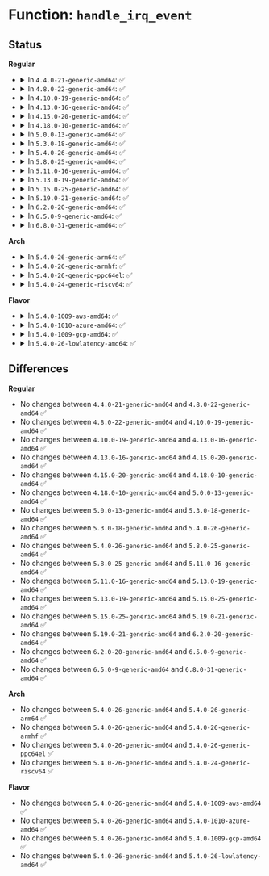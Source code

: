 # Function: <code>handle_irq_event</code>

## Status
<b>Regular</b>
<ul>
<li>
<details>
<summary>In <code>4.4.0-21-generic-amd64</code>: ✅</summary>

```c
irqreturn_t handle_irq_event(struct irq_desc * desc)
```

```json
{
  "name": "handle_irq_event",
  "collision_type": "Unique Global",
  "inline_type": "No",
  "funcs": [
    {
      "addr": 18446744071579740720,
      "name": "handle_irq_event",
      "external": true,
      "loc": "kernel/irq/handle.c:186",
      "file": "kernel/irq/handle.c",
      "inline": "seen, unknown",
      "caller_inline": [],
      "caller_func": [
        "kernel/irq/spurious.c:try_one_irq",
        "kernel/irq/chip.c:handle_simple_irq",
        "kernel/irq/chip.c:handle_fasteoi_irq",
        "kernel/irq/chip.c:handle_level_irq",
        "kernel/irq/chip.c:handle_edge_irq"
      ]
    }
  ],
  "symbols": [
    {
      "addr": 18446744071579740720,
      "name": "handle_irq_event",
      "section": ".text",
      "bind": "STB_GLOBAL",
      "size": 93
    }
  ]
}
```
</details>
</li>
<li>
<details>
<summary>In <code>4.8.0-22-generic-amd64</code>: ✅</summary>

```c
irqreturn_t handle_irq_event(struct irq_desc * desc)
```

```json
{
  "name": "handle_irq_event",
  "collision_type": "Unique Global",
  "inline_type": "No",
  "funcs": [
    {
      "addr": 18446744071579762752,
      "name": "handle_irq_event",
      "external": true,
      "loc": "kernel/irq/handle.c:194",
      "file": "kernel/irq/handle.c",
      "inline": "seen, unknown",
      "caller_inline": [],
      "caller_func": [
        "kernel/irq/spurious.c:try_one_irq",
        "kernel/irq/chip.c:handle_edge_irq",
        "kernel/irq/chip.c:handle_fasteoi_irq",
        "kernel/irq/chip.c:handle_level_irq",
        "kernel/irq/chip.c:handle_simple_irq"
      ]
    }
  ],
  "symbols": [
    {
      "addr": 18446744071579762752,
      "name": "handle_irq_event",
      "section": ".text",
      "bind": "STB_GLOBAL",
      "size": 93
    }
  ]
}
```
</details>
</li>
<li>
<details>
<summary>In <code>4.10.0-19-generic-amd64</code>: ✅</summary>

```c
irqreturn_t handle_irq_event(struct irq_desc * desc)
```

```json
{
  "name": "handle_irq_event",
  "collision_type": "Unique Global",
  "inline_type": "No",
  "funcs": [
    {
      "addr": 18446744071579789712,
      "name": "handle_irq_event",
      "external": true,
      "loc": "kernel/irq/handle.c:194",
      "file": "kernel/irq/handle.c",
      "inline": "seen, unknown",
      "caller_inline": [],
      "caller_func": [
        "kernel/irq/spurious.c:try_one_irq",
        "kernel/irq/chip.c:handle_edge_irq",
        "kernel/irq/chip.c:handle_fasteoi_irq",
        "kernel/irq/chip.c:handle_level_irq",
        "kernel/irq/chip.c:handle_simple_irq"
      ]
    }
  ],
  "symbols": [
    {
      "addr": 18446744071579789712,
      "name": "handle_irq_event",
      "section": ".text",
      "bind": "STB_GLOBAL",
      "size": 90
    }
  ]
}
```
</details>
</li>
<li>
<details>
<summary>In <code>4.13.0-16-generic-amd64</code>: ✅</summary>

```c
irqreturn_t handle_irq_event(struct irq_desc * desc)
```

```json
{
  "name": "handle_irq_event",
  "collision_type": "Unique Global",
  "inline_type": "No",
  "funcs": [
    {
      "addr": 18446744071579787232,
      "name": "handle_irq_event",
      "external": true,
      "loc": "kernel/irq/handle.c:196",
      "file": "kernel/irq/handle.c",
      "inline": "seen, unknown",
      "caller_inline": [],
      "caller_func": [
        "kernel/irq/spurious.c:try_one_irq",
        "kernel/irq/chip.c:handle_edge_irq",
        "kernel/irq/chip.c:handle_fasteoi_irq",
        "kernel/irq/chip.c:handle_level_irq",
        "kernel/irq/chip.c:handle_simple_irq"
      ]
    }
  ],
  "symbols": [
    {
      "addr": 18446744071579787232,
      "name": "handle_irq_event",
      "section": ".text",
      "bind": "STB_GLOBAL",
      "size": 90
    }
  ]
}
```
</details>
</li>
<li>
<details>
<summary>In <code>4.15.0-20-generic-amd64</code>: ✅</summary>

```c
irqreturn_t handle_irq_event(struct irq_desc * desc)
```

```json
{
  "name": "handle_irq_event",
  "collision_type": "Unique Global",
  "inline_type": "No",
  "funcs": [
    {
      "addr": 18446744071579820640,
      "name": "handle_irq_event",
      "external": true,
      "loc": "kernel/irq/handle.c:196",
      "file": "kernel/irq/handle.c",
      "inline": "seen, unknown",
      "caller_inline": [],
      "caller_func": [
        "kernel/irq/spurious.c:try_one_irq",
        "kernel/irq/chip.c:handle_edge_irq",
        "kernel/irq/chip.c:handle_fasteoi_irq",
        "kernel/irq/chip.c:handle_level_irq",
        "kernel/irq/chip.c:handle_simple_irq"
      ]
    }
  ],
  "symbols": [
    {
      "addr": 18446744071579820640,
      "name": "handle_irq_event",
      "section": ".text",
      "bind": "STB_GLOBAL",
      "size": 90
    }
  ]
}
```
</details>
</li>
<li>
<details>
<summary>In <code>4.18.0-10-generic-amd64</code>: ✅</summary>

```c
irqreturn_t handle_irq_event(struct irq_desc * desc)
```

```json
{
  "name": "handle_irq_event",
  "collision_type": "Unique Global",
  "inline_type": "No",
  "funcs": [
    {
      "addr": 18446744071579854000,
      "name": "handle_irq_event",
      "external": true,
      "loc": "kernel/irq/handle.c:198",
      "file": "kernel/irq/handle.c",
      "inline": "seen, unknown",
      "caller_inline": [],
      "caller_func": [
        "kernel/irq/spurious.c:try_one_irq",
        "kernel/irq/chip.c:handle_edge_irq",
        "kernel/irq/chip.c:handle_fasteoi_irq",
        "kernel/irq/chip.c:handle_level_irq",
        "kernel/irq/chip.c:handle_simple_irq"
      ]
    }
  ],
  "symbols": [
    {
      "addr": 18446744071579854000,
      "name": "handle_irq_event",
      "section": ".text",
      "bind": "STB_GLOBAL",
      "size": 90
    }
  ]
}
```
</details>
</li>
<li>
<details>
<summary>In <code>5.0.0-13-generic-amd64</code>: ✅</summary>

```c
irqreturn_t handle_irq_event(struct irq_desc * desc)
```

```json
{
  "name": "handle_irq_event",
  "collision_type": "Unique Global",
  "inline_type": "No",
  "funcs": [
    {
      "addr": 18446744071579900960,
      "name": "handle_irq_event",
      "external": true,
      "loc": "kernel/irq/handle.c:198",
      "file": "kernel/irq/handle.c",
      "inline": "seen, unknown",
      "caller_inline": [],
      "caller_func": [
        "kernel/irq/spurious.c:try_one_irq",
        "kernel/irq/chip.c:handle_edge_irq",
        "kernel/irq/chip.c:handle_fasteoi_irq",
        "kernel/irq/chip.c:handle_level_irq",
        "kernel/irq/chip.c:handle_simple_irq"
      ]
    }
  ],
  "symbols": [
    {
      "addr": 18446744071579900960,
      "name": "handle_irq_event",
      "section": ".text",
      "bind": "STB_GLOBAL",
      "size": 90
    }
  ]
}
```
</details>
</li>
<li>
<details>
<summary>In <code>5.3.0-18-generic-amd64</code>: ✅</summary>

```c
irqreturn_t handle_irq_event(struct irq_desc * desc)
```

```json
{
  "name": "handle_irq_event",
  "collision_type": "Unique Global",
  "inline_type": "No",
  "funcs": [
    {
      "addr": 18446744071579935792,
      "name": "handle_irq_event",
      "external": true,
      "loc": "kernel/irq/handle.c:198",
      "file": "kernel/irq/handle.c",
      "inline": "seen, unknown",
      "caller_inline": [],
      "caller_func": [
        "kernel/irq/spurious.c:try_one_irq",
        "kernel/irq/chip.c:handle_edge_irq",
        "kernel/irq/chip.c:handle_fasteoi_irq",
        "kernel/irq/chip.c:handle_level_irq",
        "kernel/irq/chip.c:handle_simple_irq"
      ]
    }
  ],
  "symbols": [
    {
      "addr": 18446744071579935792,
      "name": "handle_irq_event",
      "section": ".text",
      "bind": "STB_GLOBAL",
      "size": 90
    }
  ]
}
```
</details>
</li>
<li>
<details>
<summary>In <code>5.4.0-26-generic-amd64</code>: ✅</summary>

```c
irqreturn_t handle_irq_event(struct irq_desc * desc)
```

```json
{
  "name": "handle_irq_event",
  "collision_type": "Unique Global",
  "inline_type": "No",
  "funcs": [
    {
      "addr": 18446744071579985920,
      "name": "handle_irq_event",
      "external": true,
      "loc": "kernel/irq/handle.c:198",
      "file": "kernel/irq/handle.c",
      "inline": "seen, unknown",
      "caller_inline": [],
      "caller_func": [
        "kernel/irq/spurious.c:try_one_irq",
        "kernel/irq/chip.c:handle_edge_irq",
        "kernel/irq/chip.c:handle_fasteoi_irq",
        "kernel/irq/chip.c:handle_level_irq",
        "kernel/irq/chip.c:handle_simple_irq"
      ]
    }
  ],
  "symbols": [
    {
      "addr": 18446744071579985920,
      "name": "handle_irq_event",
      "section": ".text",
      "bind": "STB_GLOBAL",
      "size": 90
    }
  ]
}
```
</details>
</li>
<li>
<details>
<summary>In <code>5.8.0-25-generic-amd64</code>: ✅</summary>

```c
irqreturn_t handle_irq_event(struct irq_desc * desc)
```

```json
{
  "name": "handle_irq_event",
  "collision_type": "Unique Global",
  "inline_type": "No",
  "funcs": [
    {
      "addr": 18446744071580034096,
      "name": "handle_irq_event",
      "external": true,
      "loc": "kernel/irq/handle.c:205",
      "file": "kernel/irq/handle.c",
      "inline": "seen, unknown",
      "caller_inline": [],
      "caller_func": [
        "kernel/irq/spurious.c:try_one_irq",
        "kernel/irq/chip.c:handle_edge_irq",
        "kernel/irq/chip.c:handle_fasteoi_irq",
        "kernel/irq/chip.c:handle_level_irq",
        "kernel/irq/chip.c:handle_simple_irq"
      ]
    }
  ],
  "symbols": [
    {
      "addr": 18446744071580034096,
      "name": "handle_irq_event",
      "section": ".text",
      "bind": "STB_GLOBAL",
      "size": 177
    }
  ]
}
```
</details>
</li>
<li>
<details>
<summary>In <code>5.11.0-16-generic-amd64</code>: ✅</summary>

```c
irqreturn_t handle_irq_event(struct irq_desc * desc)
```

```json
{
  "name": "handle_irq_event",
  "collision_type": "Unique Global",
  "inline_type": "No",
  "funcs": [
    {
      "addr": 18446744071580017664,
      "name": "handle_irq_event",
      "external": true,
      "loc": "kernel/irq/handle.c:205",
      "file": "kernel/irq/handle.c",
      "inline": "seen, unknown",
      "caller_inline": [],
      "caller_func": [
        "kernel/irq/spurious.c:try_one_irq",
        "kernel/irq/chip.c:handle_edge_irq",
        "kernel/irq/chip.c:handle_fasteoi_irq",
        "kernel/irq/chip.c:handle_level_irq",
        "kernel/irq/chip.c:handle_simple_irq"
      ]
    }
  ],
  "symbols": [
    {
      "addr": 18446744071580017664,
      "name": "handle_irq_event",
      "section": ".text",
      "bind": "STB_GLOBAL",
      "size": 177
    }
  ]
}
```
</details>
</li>
<li>
<details>
<summary>In <code>5.13.0-19-generic-amd64</code>: ✅</summary>

```c
irqreturn_t handle_irq_event(struct irq_desc * desc)
```

```json
{
  "name": "handle_irq_event",
  "collision_type": "Unique Global",
  "inline_type": "No",
  "funcs": [
    {
      "addr": 18446744071580018448,
      "name": "handle_irq_event",
      "external": true,
      "loc": "kernel/irq/handle.c:205",
      "file": "kernel/irq/handle.c",
      "inline": "seen, unknown",
      "caller_inline": [],
      "caller_func": [
        "kernel/irq/spurious.c:try_one_irq",
        "kernel/irq/chip.c:handle_edge_irq",
        "kernel/irq/chip.c:handle_fasteoi_irq",
        "kernel/irq/chip.c:handle_level_irq",
        "kernel/irq/chip.c:handle_simple_irq"
      ]
    }
  ],
  "symbols": [
    {
      "addr": 18446744071580018448,
      "name": "handle_irq_event",
      "section": ".text",
      "bind": "STB_GLOBAL",
      "size": 177
    }
  ]
}
```
</details>
</li>
<li>
<details>
<summary>In <code>5.15.0-25-generic-amd64</code>: ✅</summary>

```c
irqreturn_t handle_irq_event(struct irq_desc * desc)
```

```json
{
  "name": "handle_irq_event",
  "collision_type": "Unique Global",
  "inline_type": "No",
  "funcs": [
    {
      "addr": 18446744071580150704,
      "name": "handle_irq_event",
      "external": true,
      "loc": "kernel/irq/handle.c:205",
      "file": "kernel/irq/handle.c",
      "inline": "seen, unknown",
      "caller_inline": [],
      "caller_func": [
        "kernel/irq/spurious.c:try_one_irq",
        "kernel/irq/chip.c:handle_edge_irq",
        "kernel/irq/chip.c:handle_fasteoi_irq",
        "kernel/irq/chip.c:handle_level_irq",
        "kernel/irq/chip.c:handle_simple_irq"
      ]
    }
  ],
  "symbols": [
    {
      "addr": 18446744071580150704,
      "name": "handle_irq_event",
      "section": ".text",
      "bind": "STB_GLOBAL",
      "size": 174
    }
  ]
}
```
</details>
</li>
<li>
<details>
<summary>In <code>5.19.0-21-generic-amd64</code>: ✅</summary>

```c
irqreturn_t handle_irq_event(struct irq_desc * desc)
```

```json
{
  "name": "handle_irq_event",
  "collision_type": "Unique Global",
  "inline_type": "No",
  "funcs": [
    {
      "addr": 18446744071580295648,
      "name": "handle_irq_event",
      "external": true,
      "loc": "kernel/irq/handle.c:202",
      "file": "kernel/irq/handle.c",
      "inline": "seen, unknown",
      "caller_inline": [],
      "caller_func": [
        "kernel/irq/spurious.c:try_one_irq",
        "kernel/irq/chip.c:handle_edge_irq",
        "kernel/irq/chip.c:handle_fasteoi_irq",
        "kernel/irq/chip.c:handle_level_irq",
        "kernel/irq/chip.c:handle_simple_irq"
      ]
    }
  ],
  "symbols": [
    {
      "addr": 18446744071580295648,
      "name": "handle_irq_event",
      "section": ".text",
      "bind": "STB_GLOBAL",
      "size": 123
    }
  ]
}
```
</details>
</li>
<li>
<details>
<summary>In <code>6.2.0-20-generic-amd64</code>: ✅</summary>

```c
irqreturn_t handle_irq_event(struct irq_desc * desc)
```

```json
{
  "name": "handle_irq_event",
  "collision_type": "Unique Global",
  "inline_type": "No",
  "funcs": [
    {
      "addr": 18446744071580507264,
      "name": "handle_irq_event",
      "external": true,
      "loc": "kernel/irq/handle.c:202",
      "file": "kernel/irq/handle.c",
      "inline": "seen, unknown",
      "caller_inline": [],
      "caller_func": [
        "kernel/irq/spurious.c:try_one_irq",
        "kernel/irq/chip.c:handle_edge_irq",
        "kernel/irq/chip.c:handle_fasteoi_irq",
        "kernel/irq/chip.c:handle_level_irq",
        "kernel/irq/chip.c:handle_simple_irq"
      ]
    }
  ],
  "symbols": [
    {
      "addr": 18446744071580507264,
      "name": "handle_irq_event",
      "section": ".text",
      "bind": "STB_GLOBAL",
      "size": 123
    }
  ]
}
```
</details>
</li>
<li>
<details>
<summary>In <code>6.5.0-9-generic-amd64</code>: ✅</summary>

```c
irqreturn_t handle_irq_event(struct irq_desc * desc)
```

```json
{
  "name": "handle_irq_event",
  "collision_type": "Unique Global",
  "inline_type": "No",
  "funcs": [
    {
      "addr": 18446744071580579392,
      "name": "handle_irq_event",
      "external": true,
      "loc": "kernel/irq/handle.c:202",
      "file": "kernel/irq/handle.c",
      "inline": "seen, unknown",
      "caller_inline": [],
      "caller_func": [
        "kernel/irq/spurious.c:try_one_irq",
        "kernel/irq/chip.c:handle_edge_irq",
        "kernel/irq/chip.c:handle_fasteoi_irq",
        "kernel/irq/chip.c:handle_level_irq",
        "kernel/irq/chip.c:handle_simple_irq"
      ]
    }
  ],
  "symbols": [
    {
      "addr": 18446744071580579392,
      "name": "handle_irq_event",
      "section": ".text",
      "bind": "STB_GLOBAL",
      "size": 123
    }
  ]
}
```
</details>
</li>
<li>
<details>
<summary>In <code>6.8.0-31-generic-amd64</code>: ✅</summary>

```c
irqreturn_t handle_irq_event(struct irq_desc * desc)
```

```json
{
  "name": "handle_irq_event",
  "collision_type": "Unique Global",
  "inline_type": "No",
  "funcs": [
    {
      "addr": 18446744071580643744,
      "name": "handle_irq_event",
      "external": true,
      "loc": "kernel/irq/handle.c:202",
      "file": "kernel/irq/handle.c",
      "inline": "seen, unknown",
      "caller_inline": [],
      "caller_func": [
        "kernel/irq/spurious.c:try_one_irq",
        "kernel/irq/chip.c:handle_edge_irq",
        "kernel/irq/chip.c:handle_fasteoi_irq",
        "kernel/irq/chip.c:handle_level_irq",
        "kernel/irq/chip.c:handle_simple_irq"
      ]
    }
  ],
  "symbols": [
    {
      "addr": 18446744071580643744,
      "name": "handle_irq_event",
      "section": ".text",
      "bind": "STB_GLOBAL",
      "size": 123
    }
  ]
}
```
</details>
</li>
</ul>
<b>Arch</b>
<ul>
<li>
<details>
<summary>In <code>5.4.0-26-generic-arm64</code>: ✅</summary>

```c
irqreturn_t handle_irq_event(struct irq_desc * desc)
```

```json
{
  "name": "handle_irq_event",
  "collision_type": "Unique Global",
  "inline_type": "No",
  "funcs": [
    {
      "addr": 18446603336491174320,
      "name": "handle_irq_event",
      "external": true,
      "loc": "kernel/irq/handle.c:198",
      "file": "kernel/irq/handle.c",
      "inline": "seen, unknown",
      "caller_inline": [],
      "caller_func": [
        "kernel/irq/spurious.c:try_one_irq",
        "kernel/irq/chip.c:handle_fasteoi_mask_irq",
        "kernel/irq/chip.c:handle_fasteoi_ack_irq",
        "kernel/irq/chip.c:handle_edge_irq",
        "kernel/irq/chip.c:handle_fasteoi_irq",
        "kernel/irq/chip.c:handle_level_irq",
        "kernel/irq/chip.c:handle_simple_irq"
      ]
    }
  ],
  "symbols": [
    {
      "addr": 18446603336491174320,
      "name": "handle_irq_event",
      "section": ".text",
      "bind": "STB_GLOBAL",
      "size": 188
    }
  ]
}
```
</details>
</li>
<li>
<details>
<summary>In <code>5.4.0-26-generic-armhf</code>: ✅</summary>

```c
irqreturn_t handle_irq_event(struct irq_desc * desc)
```

```json
{
  "name": "handle_irq_event",
  "collision_type": "Unique Global",
  "inline_type": "No",
  "funcs": [
    {
      "addr": 3225198900,
      "name": "handle_irq_event",
      "external": true,
      "loc": "kernel/irq/handle.c:198",
      "file": "kernel/irq/handle.c",
      "inline": "seen, unknown",
      "caller_inline": [],
      "caller_func": [
        "kernel/irq/spurious.c:try_one_irq",
        "kernel/irq/chip.c:handle_edge_irq",
        "kernel/irq/chip.c:handle_fasteoi_irq",
        "kernel/irq/chip.c:handle_level_irq",
        "kernel/irq/chip.c:handle_simple_irq"
      ]
    }
  ],
  "symbols": [
    {
      "addr": 3225198900,
      "name": "handle_irq_event",
      "section": ".text",
      "bind": "STB_GLOBAL",
      "size": 120
    }
  ]
}
```
</details>
</li>
<li>
<details>
<summary>In <code>5.4.0-26-generic-ppc64el</code>: ✅</summary>

```c
irqreturn_t handle_irq_event(struct irq_desc * desc)
```

```json
{
  "name": "handle_irq_event",
  "collision_type": "Unique Global",
  "inline_type": "No",
  "funcs": [
    {
      "addr": 13835058055284074720,
      "name": "handle_irq_event",
      "external": true,
      "loc": "kernel/irq/handle.c:198",
      "file": "kernel/irq/handle.c",
      "inline": "seen, unknown",
      "caller_inline": [],
      "caller_func": [
        "kernel/irq/spurious.c:try_one_irq",
        "kernel/irq/chip.c:handle_edge_irq",
        "kernel/irq/chip.c:handle_fasteoi_irq",
        "kernel/irq/chip.c:handle_level_irq",
        "kernel/irq/chip.c:handle_simple_irq"
      ]
    }
  ],
  "symbols": [
    {
      "addr": 13835058055284074720,
      "name": "handle_irq_event",
      "section": ".text",
      "bind": "STB_GLOBAL",
      "size": 192
    }
  ]
}
```
</details>
</li>
<li>
<details>
<summary>In <code>5.4.0-24-generic-riscv64</code>: ✅</summary>

```c
irqreturn_t handle_irq_event(struct irq_desc * desc)
```

```json
{
  "name": "handle_irq_event",
  "collision_type": "Unique Global",
  "inline_type": "No",
  "funcs": [
    {
      "addr": 18446743936271725364,
      "name": "handle_irq_event",
      "external": true,
      "loc": "kernel/irq/handle.c:198",
      "file": "kernel/irq/handle.c",
      "inline": "seen, unknown",
      "caller_inline": [],
      "caller_func": [
        "kernel/irq/spurious.c:try_one_irq",
        "kernel/irq/chip.c:handle_edge_irq",
        "kernel/irq/chip.c:handle_fasteoi_irq",
        "kernel/irq/chip.c:handle_level_irq",
        "kernel/irq/chip.c:handle_simple_irq"
      ]
    }
  ],
  "symbols": [
    {
      "addr": 18446743936271725364,
      "name": "handle_irq_event",
      "section": ".text",
      "bind": "STB_GLOBAL",
      "size": 168
    }
  ]
}
```
</details>
</li>
</ul>
<b>Flavor</b>
<ul>
<li>
<details>
<summary>In <code>5.4.0-1009-aws-amd64</code>: ✅</summary>

```c
irqreturn_t handle_irq_event(struct irq_desc * desc)
```

```json
{
  "name": "handle_irq_event",
  "collision_type": "Unique Global",
  "inline_type": "No",
  "funcs": [
    {
      "addr": 18446744071579954656,
      "name": "handle_irq_event",
      "external": true,
      "loc": "kernel/irq/handle.c:198",
      "file": "kernel/irq/handle.c",
      "inline": "seen, unknown",
      "caller_inline": [],
      "caller_func": [
        "kernel/irq/spurious.c:try_one_irq",
        "kernel/irq/chip.c:handle_edge_irq",
        "kernel/irq/chip.c:handle_fasteoi_irq",
        "kernel/irq/chip.c:handle_level_irq",
        "kernel/irq/chip.c:handle_simple_irq"
      ]
    }
  ],
  "symbols": [
    {
      "addr": 18446744071579954656,
      "name": "handle_irq_event",
      "section": ".text",
      "bind": "STB_GLOBAL",
      "size": 90
    }
  ]
}
```
</details>
</li>
<li>
<details>
<summary>In <code>5.4.0-1010-azure-amd64</code>: ✅</summary>

```c
irqreturn_t handle_irq_event(struct irq_desc * desc)
```

```json
{
  "name": "handle_irq_event",
  "collision_type": "Unique Global",
  "inline_type": "No",
  "funcs": [
    {
      "addr": 18446744071579892512,
      "name": "handle_irq_event",
      "external": true,
      "loc": "kernel/irq/handle.c:198",
      "file": "kernel/irq/handle.c",
      "inline": "seen, unknown",
      "caller_inline": [],
      "caller_func": [
        "kernel/irq/spurious.c:try_one_irq",
        "kernel/irq/chip.c:handle_edge_irq",
        "kernel/irq/chip.c:handle_fasteoi_irq",
        "kernel/irq/chip.c:handle_level_irq",
        "kernel/irq/chip.c:handle_simple_irq"
      ]
    }
  ],
  "symbols": [
    {
      "addr": 18446744071579892512,
      "name": "handle_irq_event",
      "section": ".text",
      "bind": "STB_GLOBAL",
      "size": 90
    }
  ]
}
```
</details>
</li>
<li>
<details>
<summary>In <code>5.4.0-1009-gcp-amd64</code>: ✅</summary>

```c
irqreturn_t handle_irq_event(struct irq_desc * desc)
```

```json
{
  "name": "handle_irq_event",
  "collision_type": "Unique Global",
  "inline_type": "No",
  "funcs": [
    {
      "addr": 18446744071579946192,
      "name": "handle_irq_event",
      "external": true,
      "loc": "kernel/irq/handle.c:198",
      "file": "kernel/irq/handle.c",
      "inline": "seen, unknown",
      "caller_inline": [],
      "caller_func": [
        "kernel/irq/spurious.c:try_one_irq",
        "kernel/irq/chip.c:handle_edge_irq",
        "kernel/irq/chip.c:handle_fasteoi_irq",
        "kernel/irq/chip.c:handle_level_irq",
        "kernel/irq/chip.c:handle_simple_irq"
      ]
    }
  ],
  "symbols": [
    {
      "addr": 18446744071579946192,
      "name": "handle_irq_event",
      "section": ".text",
      "bind": "STB_GLOBAL",
      "size": 90
    }
  ]
}
```
</details>
</li>
<li>
<details>
<summary>In <code>5.4.0-26-lowlatency-amd64</code>: ✅</summary>

```c
irqreturn_t handle_irq_event(struct irq_desc * desc)
```

```json
{
  "name": "handle_irq_event",
  "collision_type": "Unique Global",
  "inline_type": "No",
  "funcs": [
    {
      "addr": 18446744071579992624,
      "name": "handle_irq_event",
      "external": true,
      "loc": "kernel/irq/handle.c:198",
      "file": "kernel/irq/handle.c",
      "inline": "seen, unknown",
      "caller_inline": [],
      "caller_func": [
        "kernel/irq/spurious.c:try_one_irq",
        "kernel/irq/chip.c:handle_edge_irq",
        "kernel/irq/chip.c:handle_fasteoi_irq",
        "kernel/irq/chip.c:handle_level_irq",
        "kernel/irq/chip.c:handle_simple_irq"
      ]
    }
  ],
  "symbols": [
    {
      "addr": 18446744071579992624,
      "name": "handle_irq_event",
      "section": ".text",
      "bind": "STB_GLOBAL",
      "size": 88
    }
  ]
}
```
</details>
</li>
</ul>

## Differences
<b>Regular</b>
<ul>
<li>
No changes between <code>4.4.0-21-generic-amd64</code> and <code>4.8.0-22-generic-amd64</code> ✅
</li>
<li>
No changes between <code>4.8.0-22-generic-amd64</code> and <code>4.10.0-19-generic-amd64</code> ✅
</li>
<li>
No changes between <code>4.10.0-19-generic-amd64</code> and <code>4.13.0-16-generic-amd64</code> ✅
</li>
<li>
No changes between <code>4.13.0-16-generic-amd64</code> and <code>4.15.0-20-generic-amd64</code> ✅
</li>
<li>
No changes between <code>4.15.0-20-generic-amd64</code> and <code>4.18.0-10-generic-amd64</code> ✅
</li>
<li>
No changes between <code>4.18.0-10-generic-amd64</code> and <code>5.0.0-13-generic-amd64</code> ✅
</li>
<li>
No changes between <code>5.0.0-13-generic-amd64</code> and <code>5.3.0-18-generic-amd64</code> ✅
</li>
<li>
No changes between <code>5.3.0-18-generic-amd64</code> and <code>5.4.0-26-generic-amd64</code> ✅
</li>
<li>
No changes between <code>5.4.0-26-generic-amd64</code> and <code>5.8.0-25-generic-amd64</code> ✅
</li>
<li>
No changes between <code>5.8.0-25-generic-amd64</code> and <code>5.11.0-16-generic-amd64</code> ✅
</li>
<li>
No changes between <code>5.11.0-16-generic-amd64</code> and <code>5.13.0-19-generic-amd64</code> ✅
</li>
<li>
No changes between <code>5.13.0-19-generic-amd64</code> and <code>5.15.0-25-generic-amd64</code> ✅
</li>
<li>
No changes between <code>5.15.0-25-generic-amd64</code> and <code>5.19.0-21-generic-amd64</code> ✅
</li>
<li>
No changes between <code>5.19.0-21-generic-amd64</code> and <code>6.2.0-20-generic-amd64</code> ✅
</li>
<li>
No changes between <code>6.2.0-20-generic-amd64</code> and <code>6.5.0-9-generic-amd64</code> ✅
</li>
<li>
No changes between <code>6.5.0-9-generic-amd64</code> and <code>6.8.0-31-generic-amd64</code> ✅
</li>
</ul>
<b>Arch</b>
<ul>
<li>
No changes between <code>5.4.0-26-generic-amd64</code> and <code>5.4.0-26-generic-arm64</code> ✅
</li>
<li>
No changes between <code>5.4.0-26-generic-amd64</code> and <code>5.4.0-26-generic-armhf</code> ✅
</li>
<li>
No changes between <code>5.4.0-26-generic-amd64</code> and <code>5.4.0-26-generic-ppc64el</code> ✅
</li>
<li>
No changes between <code>5.4.0-26-generic-amd64</code> and <code>5.4.0-24-generic-riscv64</code> ✅
</li>
</ul>
<b>Flavor</b>
<ul>
<li>
No changes between <code>5.4.0-26-generic-amd64</code> and <code>5.4.0-1009-aws-amd64</code> ✅
</li>
<li>
No changes between <code>5.4.0-26-generic-amd64</code> and <code>5.4.0-1010-azure-amd64</code> ✅
</li>
<li>
No changes between <code>5.4.0-26-generic-amd64</code> and <code>5.4.0-1009-gcp-amd64</code> ✅
</li>
<li>
No changes between <code>5.4.0-26-generic-amd64</code> and <code>5.4.0-26-lowlatency-amd64</code> ✅
</li>
</ul>
